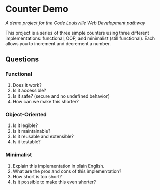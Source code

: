 # Counter Demo

*A demo project for the Code Louisville Web Development pathway*

This project is a series of three simple counters using three different implementations: functional, OOP, and minimalist (still functional). Each allows you to increment and decrement a number. 

## Questions

### Functional

1. Does it work?
2. Is it accessible?
3. Is it safe? (secure and no undefined behavior)
4. How can we make this shorter?

### Object-Oriented

1. Is it legible?
2. Is it maintainable?
3. Is it reusable and extensible?
4. Is it testable?

### Minimalist

1. Explain this implementation in plain English.
2. What are the pros and cons of this implementation?
3. How short is too short?
4. Is it possible to make this even shorter?